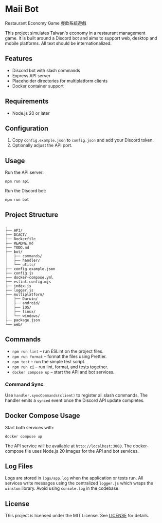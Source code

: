 # Maii Bot

Restaurant Economy Game 餐飲系統遊戲

This project simulates Taiwan's economy in a restaurant management game. It is built around a Discord bot and aims to support web, desktop and mobile platforms. All text should be internationalized.

## Features

- Discord bot with slash commands
- Express API server
- Placeholder directories for multiplatform clients
- Docker container support

## Requirements

- Node.js 20 or later

## Configuration

1. Copy `config.example.json` to `config.json` and add your Discord token.
2. Optionally adjust the API port.

## Usage

Run the API server:

```bash
npm run api
```

Run the Discord bot:

```bash
npm run bot
```

## Project Structure

```
.
├── API/
├── DCACT/
├── Dockerfile
├── README.md
├── TODO.md
├── bot/
│   ├── commands/
│   ├── handler/
│   └── utils/
├── config.example.json
├── config.js
├── docker-compose.yml
├── eslint.config.mjs
├── index.js
├── logger.js
├── multiplatform/
│   ├── Darwin/
│   ├── android/
│   ├── iOS/
│   ├── linux/
│   └── windows/
├── package.json
└── web/
```

## Commands

- `npm run lint` – run ESLint on the project files.
- `npm run format` – format the files using Prettier.
- `npm test` – run the simple test script.
- `npm run ci` – run lint, format, and tests together.
- `docker compose up` – start the API and bot services.

### Command Sync

Use `handler.syncCommands(client)` to register all slash commands. The handler
emits a `synced` event once the Discord API update completes.

## Docker Compose Usage

Start both services with:

```sh
docker compose up
```

The API service will be available at `http://localhost:3000`.
The docker-compose file uses Node.js 20 images for the API and bot services.

## Log Files

Logs are stored in `logs/app.log` when the application or tests run.
All services write messages using the centralized `logger.js` which wraps the
`winston` library. Avoid using `console.log` in the codebase.

## License

This project is licensed under the MIT License. See [LICENSE](LICENSE) for details.

